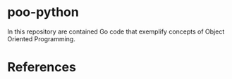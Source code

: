 # poo-python
In this repository are contained Go code that exemplify concepts of Object Oriented Programming.

# References
